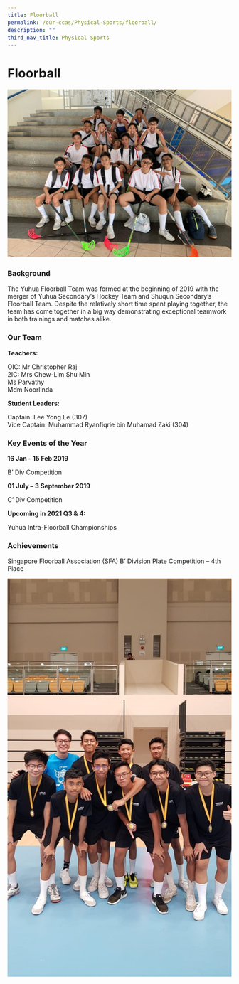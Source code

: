 ```yaml
---
title: Floorball
permalink: /our-ccas/Physical-Sports/floorball/
description: ""
third_nav_title: Physical Sports
---
```

# **Floorball**

![](/images/WhatsApp%20Image%202021-06-04.jpeg)

### Background

The Yuhua Floorball Team was formed at the beginning of 2019 with the merger of Yuhua Secondary’s Hockey Team and Shuqun Secondary’s Floorball Team. Despite the relatively short time spent playing together, the team has come together in a big way demonstrating exceptional teamwork in both trainings and matches alike. 

### Our Team

**Teachers:** 

OIC: Mr Christopher Raj    
2IC: Mrs Chew-Lim Shu Min    
Ms Parvathy    
Mdm Noorlinda

**Student Leaders:** 

Captain: Lee Yong Le (307)    
Vice Captain: Muhammad Ryanfiqrie bin Muhamad Zaki (304)

### Key Events of the Year

**16 Jan – 15 Feb 2019**

B’ Div Competition 

**01 July – 3 September 2019**

C’ Div Competition 

**Upcoming in 2021 Q3 & 4:**  

Yuhua Intra-Floorball Championships 

### Achievements

Singapore Floorball Association (SFA) B’ Division Plate Competition – 4th Place

![](/images/ff.jpg)